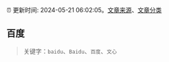 :alarm_clock: 更新时间: 2024-05-21 06:02:05。[文章来源](/README.md)、[文章分类](/TAGS.md)

## 百度


> 关键字：`baidu`、`Baidu`、`百度`、`文心`




